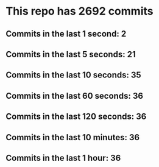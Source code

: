 # This repo has 2692 commits

## Commits in the last 1 second: 2
## Commits in the last 5 seconds: 21
## Commits in the last 10 seconds: 35
## Commits in the last 60 seconds: 36
## Commits in the last 120 seconds: 36
## Commits in the last 10 minutes: 36
## Commits in the last 1 hour: 36
